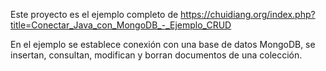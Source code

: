 Este proyecto es el ejemplo completo de https://chuidiang.org/index.php?title=Conectar_Java_con_MongoDB_-_Ejemplo_CRUD

En el ejemplo se establece conexión con una base de datos MongoDB, se insertan, consultan, modifican y borran documentos de una colección.